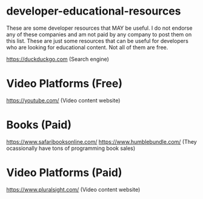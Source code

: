# developer-educational-resources

These are some developer resources that MAY be useful. I do not endorse any of these companies and am not paid by any company to post them on this list. These are just some resources that can be useful for developers who are looking for educational content. Not all of them are free.

https://duckduckgo.com (Search engine)

# Video Platforms (Free)

https://youtube.com/ (Video content website)

# Books (Paid)

https://www.safaribooksonline.com/
https://www.humblebundle.com/ (They ocassionally have tons of programming book sales)

# Video Platforms (Paid)

https://www.pluralsight.com/ (Video content website)
